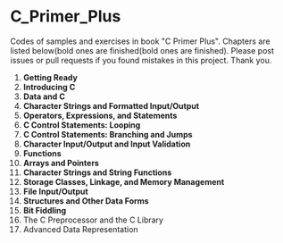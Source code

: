 # C_Primer_Plus
Codes of samples and exercises in book "C Primer Plus".
Chapters are listed below(bold ones are finished(bold ones are finished).
Please post issues or pull requests if you found mistakes in this project. Thank you.

1. **Getting Ready**
2. **Introducing C**
3. **Data and C**
4. **Character Strings and Formatted Input/Output**
5. **Operators, Expressions, and Statements**
6. **C Control Statements: Looping**
7. **C Control Statements: Branching and Jumps**
8. **Character Input/Output and Input Validation**
9. **Functions**
10. **Arrays and Pointers**
11. **Character Strings and String Functions**
12. **Storage Classes, Linkage, and Memory Management**
13. **File Input/Output**
14. **Structures and Other Data Forms**
15. **Bit Fiddling**
16. The C Preprocessor and the C Library
17. Advanced Data Representation
